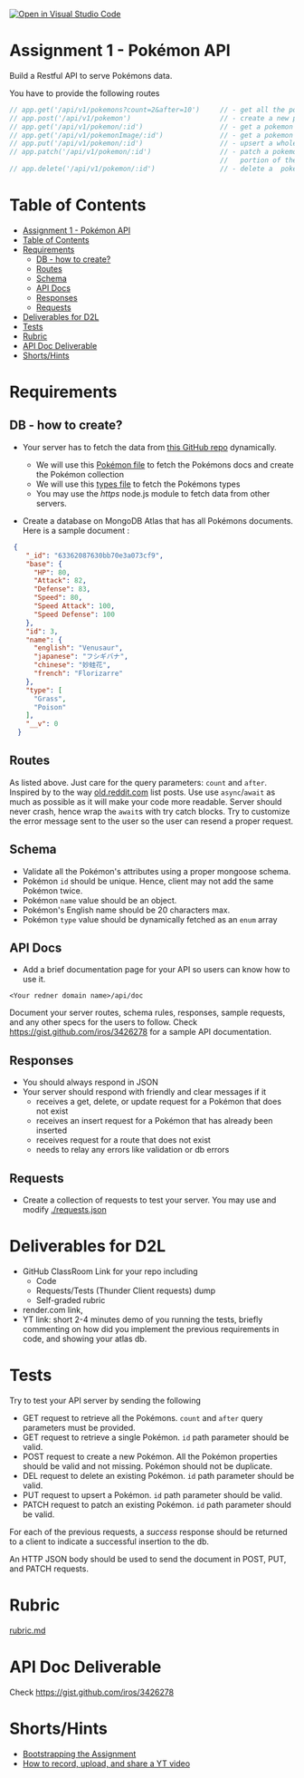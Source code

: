 [![Open in Visual Studio Code](https://classroom.github.com/assets/open-in-vscode-c66648af7eb3fe8bc4f294546bfd86ef473780cde1dea487d3c4ff354943c9ae.svg)](https://classroom.github.com/online_ide?assignment_repo_id=9935608&assignment_repo_type=AssignmentRepo)
# Assignment 1 - Pokémon API
Build a Restful API to serve Pokémons data.

You have to provide the following routes

```js
// app.get('/api/v1/pokemons?count=2&after=10')     // - get all the pokemons after the 10th. List only Two.
// app.post('/api/v1/pokemon')                      // - create a new pokemon
// app.get('/api/v1/pokemon/:id')                   // - get a pokemon
// app.get('/api/v1/pokemonImage/:id')              // - get a pokemon Image URL
// app.put('/api/v1/pokemon/:id')                   // - upsert a whole pokemon document
// app.patch('/api/v1/pokemon/:id')                 // - patch a pokemon document or a
                                                    //   portion of the pokemon document
// app.delete('/api/v1/pokemon/:id')                // - delete a  pokemon 
```

Table of Contents
=================

- [Assignment 1 - Pokémon API](#assignment-1---pokémon-api)
- [Table of Contents](#table-of-contents)
- [Requirements](#requirements)
  - [DB - how to create?](#db---how-to-create)
  - [Routes](#routes)
  - [Schema](#schema)
  - [API Docs](#api-docs)
  - [Responses](#responses)
  - [Requests](#requests)
- [Deliverables for D2L](#deliverables-for-d2l)
- [Tests](#tests)
- [Rubric](#rubric)
- [API Doc Deliverable](#api-doc-deliverable)
- [Shorts/Hints](#shortshints)


# Requirements 
## DB - how to create?
- Your server has to fetch the data from [this GitHub repo](https://github.com/fanzeyi/pokemon.json) dynamically.
  - We will use this [Pokémon file](https://github.com/fanzeyi/pokemon.json/blob/master/pokedex.json) to fetch the Pokémons docs and create the  Pokémon collection
  - We will use this [types file](https://github.com/fanzeyi/pokemon.json/blob/master/types.json) to fetch the Pokémons types
  - You may use the *https* node.js module to fetch data from other servers.

- Create a database on MongoDB Atlas that has all Pokémons documents.
Here is a sample document :

```json
 {
    "_id": "63362087630bb70e3a073cf9",
    "base": {
      "HP": 80,
      "Attack": 82,
      "Defense": 83,
      "Speed": 80,
      "Speed Attack": 100,
      "Speed Defense": 100
    },
    "id": 3,
    "name": {
      "english": "Venusaur",
      "japanese": "フシギバナ",
      "chinese": "妙蛙花",
      "french": "Florizarre"
    },
    "type": [
      "Grass",
      "Poison"
    ],
    "__v": 0
  }
  ```


## Routes
As listed above. Just care for the query parameters: `count` and `after`. Inspired by to the way [old.reddit.com](https://old.reddit.com/) list posts. Use use `async`/`await` as much as possible as it will make your code more readable. Server should never crash, hence wrap the `await`s with try catch blocks. Try to customize the error message sent to the user so the user can resend a proper request. 


## Schema 
- Validate all the Pokémon's attributes using a proper mongoose schema. 
- Pokémon `id` should be unique. Hence, client may not add the same Pokémon twice.
- Pokémon `name` value should be an object.
- Pokémon's English name should be 20 characters max.
- Pokémon `type` value should be dynamically fetched as an `enum` array

## API Docs
- Add a brief documentation page for your API so users can know how to use it. 
```
<Your redner domain name>/api/doc
```
Document your server routes, schema rules, responses, sample requests, and any other specs for the users to follow. Check https://gist.github.com/iros/3426278 for a sample API documentation.

## Responses
- You should always respond in JSON
- Your server should respond with friendly and clear messages if it
  - receives a get, delete, or update request for a Pokémon that does not exist
  - receives an insert request for a Pokémon that has already been inserted
  - receives request for a route that does not exist
  - needs to relay any errors like validation or db errors

## Requests
- Create a collection of requests to test your server. You may use and modify [./requests.json](./requests.json)

# Deliverables for D2L
- GitHub ClassRoom Link for your repo including
  - Code
  - Requests/Tests (Thunder Client requests) dump
  - Self-graded rubric
- render.com link,
- YT link: short 2-4 minutes demo of you running the tests, briefly commenting on how did you implement the previous requirements in code, and showing your atlas db.

# Tests
Try to test your API server by sending the following
- GET request to retrieve all the Pokémons. `count` and `after` query parameters must be provided.
- GET request to retrieve a single Pokémon. `id` path parameter should be valid. 
- POST request to create a new Pokémon. All the Pokémon properties should be valid and not missing. Pokémon should not be duplicate. 
- DEL request to delete an existing Pokémon. `id` path parameter should be valid.
- PUT request to upsert a Pokémon. `id` path parameter should be valid. 
- PATCH request to patch an existing Pokémon. `id` path parameter should be valid.

For each of the previous requests, a *success* response should be returned to a client to indicate a successful insertion to the db. 

An HTTP JSON body should be used to send the document in POST, PUT, and PATCH requests.


# Rubric
[rubric.md](./rubric.md)

# API Doc Deliverable
Check https://gist.github.com/iros/3426278

# Shorts/Hints
- [Bootstrapping the Assignment](https://youtu.be/QSZYqav1214) 
- [How to record, upload, and share a YT video](https://youtu.be/irdfmNMKmRU) 



